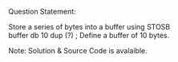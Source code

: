 Question Statement: 

Store a series of bytes into a buffer using STOSB  
buffer db 10 dup (?) ; Define a buffer of 10 bytes.

Note: Solution & Source Code is avalaible.

